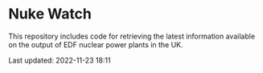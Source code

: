 # Nuke Watch

This repository includes code for retrieving the latest information available on the output of EDF nuclear power plants in the UK.

Last updated: 2022-11-23 18:11